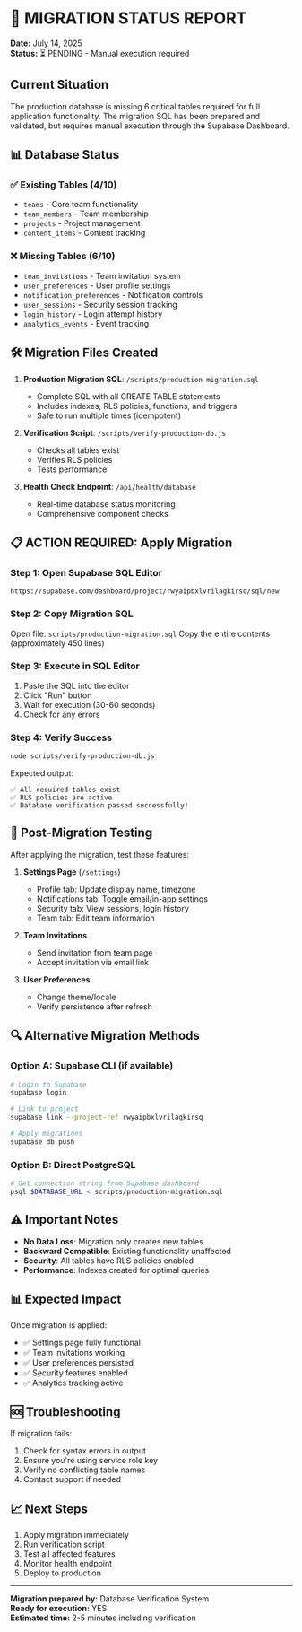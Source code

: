 # 🚀 MIGRATION STATUS REPORT

**Date:** July 14, 2025  
**Status:** ⏳ PENDING - Manual execution required

## Current Situation

The production database is missing 6 critical tables required for full application functionality. The migration SQL has been prepared and validated, but requires manual execution through the Supabase Dashboard.

## 📊 Database Status

### ✅ Existing Tables (4/10)

- `teams` - Core team functionality
- `team_members` - Team membership
- `projects` - Project management
- `content_items` - Content tracking

### ❌ Missing Tables (6/10)

- `team_invitations` - Team invitation system
- `user_preferences` - User profile settings
- `notification_preferences` - Notification controls
- `user_sessions` - Security session tracking
- `login_history` - Login attempt history
- `analytics_events` - Event tracking

## 🛠️ Migration Files Created

1. **Production Migration SQL**: `/scripts/production-migration.sql`
   - Complete SQL with all CREATE TABLE statements
   - Includes indexes, RLS policies, functions, and triggers
   - Safe to run multiple times (idempotent)

2. **Verification Script**: `/scripts/verify-production-db.js`
   - Checks all tables exist
   - Verifies RLS policies
   - Tests performance

3. **Health Check Endpoint**: `/api/health/database`
   - Real-time database status monitoring
   - Comprehensive component checks

## 📋 ACTION REQUIRED: Apply Migration

### Step 1: Open Supabase SQL Editor

```
https://supabase.com/dashboard/project/rwyaipbxlvrilagkirsq/sql/new
```

### Step 2: Copy Migration SQL

Open file: `scripts/production-migration.sql`
Copy the entire contents (approximately 450 lines)

### Step 3: Execute in SQL Editor

1. Paste the SQL into the editor
2. Click "Run" button
3. Wait for execution (30-60 seconds)
4. Check for any errors

### Step 4: Verify Success

```bash
node scripts/verify-production-db.js
```

Expected output:

```
✅ All required tables exist
✅ RLS policies are active
✅ Database verification passed successfully!
```

## 🧪 Post-Migration Testing

After applying the migration, test these features:

1. **Settings Page** (`/settings`)
   - Profile tab: Update display name, timezone
   - Notifications tab: Toggle email/in-app settings
   - Security tab: View sessions, login history
   - Team tab: Edit team information

2. **Team Invitations**
   - Send invitation from team page
   - Accept invitation via email link

3. **User Preferences**
   - Change theme/locale
   - Verify persistence after refresh

## 🔍 Alternative Migration Methods

### Option A: Supabase CLI (if available)

```bash
# Login to Supabase
supabase login

# Link to project
supabase link --project-ref rwyaipbxlvrilagkirsq

# Apply migrations
supabase db push
```

### Option B: Direct PostgreSQL

```bash
# Get connection string from Supabase dashboard
psql $DATABASE_URL < scripts/production-migration.sql
```

## ⚠️ Important Notes

- **No Data Loss**: Migration only creates new tables
- **Backward Compatible**: Existing functionality unaffected
- **Security**: All tables have RLS policies enabled
- **Performance**: Indexes created for optimal queries

## 📊 Expected Impact

Once migration is applied:

- ✅ Settings page fully functional
- ✅ Team invitations working
- ✅ User preferences persisted
- ✅ Security features enabled
- ✅ Analytics tracking active

## 🆘 Troubleshooting

If migration fails:

1. Check for syntax errors in output
2. Ensure you're using service role key
3. Verify no conflicting table names
4. Contact support if needed

## 📈 Next Steps

1. Apply migration immediately
2. Run verification script
3. Test all affected features
4. Monitor health endpoint
5. Deploy to production

---

**Migration prepared by:** Database Verification System  
**Ready for execution:** YES  
**Estimated time:** 2-5 minutes including verification
